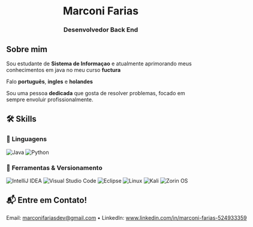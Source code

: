 <h1 align="center">Marconi Farias</h1>
<h3 align="center">Desenvolvedor Back End</h3>

## Sobre mim  

Sou estudante de **Sistema de Informaçao** e atualmente aprimorando meus conhecimentos em java no meu curso **fuctura**

Falo **português**, **ingles** e **holandes**

Sou uma pessoa **dedicada** que gosta de resolver problemas, focado em sempre envoluir profissionalmente.

## 🛠 Skills

### 🔹 **Linguagens**

![Java](https://img.shields.io/badge/java-%23ED8B00.svg?style=for-the-badge&logo=openjdk&logoColor=white)
![Python](https://img.shields.io/badge/python-3670A0?style=for-the-badge&logo=python&logoColor=ffdd54)



### 🔹 **Ferramentas & Versionamento**

![IntelliJ IDEA](https://img.shields.io/badge/IntelliJIDEA-000000.svg?style=for-the-badge&logo=intellij-idea&logoColor=white)
![Visual Studio Code](https://img.shields.io/badge/Visual%20Studio%20Code-0078d7.svg?style=for-the-badge&logo=visual-studio-code&logoColor=white)
![Eclipse](https://img.shields.io/badge/Eclipse-FE7A16.svg?style=for-the-badge&logo=Eclipse&logoColor=white)
![Linux](https://img.shields.io/badge/Linux-FCC624?style=for-the-badge&logo=linux&logoColor=black)
![Kali](https://img.shields.io/badge/Kali-268BEE?style=for-the-badge&logo=kalilinux&logoColor=white)
![Zorin OS](https://img.shields.io/badge/-Zorin%20OS-%2310AAEB?style=for-the-badge&logo=zorin&logoColor=white)

## 📬 **Entre em Contato!**
<span style="white-space: nowrap;">Email: marconifariasdev@gmail.com • LinkedIn: www.linkedin.com/in/marconi-farias-524933359</span>

